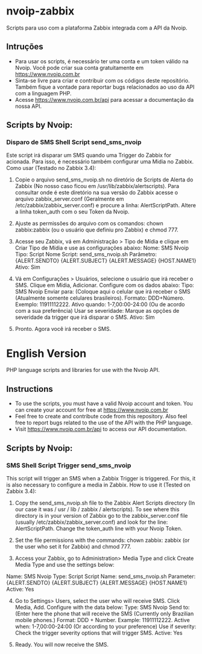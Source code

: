 # nvoip-zabbix
Scripts para uso com a plataforma Zabbix integrada com a API da Nvoip.

## Intruções
- Para usar os scripts, é necessário ter uma conta e um token válido na Nvoip. Você pode criar sua conta gratuitamente em https://www.nvoip.com.br
- Sinta-se livre para criar e contribuir com os códigos deste repositório. Também fique a vontade para reportar bugs relacionados ao uso da API com a linguagem PHP.
- Acesse https://www.nvoip.com.br/api para acessar a documentação da nossa API.

## Scripts by Nvoip:
### Disparo de SMS Shell Script send_sms_nvoip
Este script irá disparar um SMS quando uma Trigger do Zabbix for acionada. Para isso, é necessário também configurar uma Midia no Zabbix.
Como usar (Testado no Zabbix 3.4): 

1. Copie o arquivo send_sms_nvoip.sh no diretório de Scripts de Alerta do Zabbix (No nosso caso ficou em /usr/lib/zabbix/alertscripts). Para consultar onde é este diretório na sua versão do Zabbix acesse o arquivo zabbix_server.conf (Geralmente em /etc/zabbix/zabbix_server.conf) e procure a linha: AlertScriptPath.
Altere a linha token_auth com o seu Token da Nvoip.

2. Ajuste as permissões do arquivo com os comandos: chown zabbix:zabbix (ou o usuário que definiu pro Zabbix) e chmod 777.

3. Acesse seu Zabbix, vá em Administração > Tipo de Mídia e clique em Criar Tipo de Mídia e use as configurações abaixo:
Nome: SMS Nvoip
Tipo: Script
Nome Script: send_sms_nvoip.sh
Parâmetro: 
{ALERT.SENDTO}
{ALERT.SUBJECT}
{ALERT.MESSAGE}
{HOST.NAME1}
Ativo: Sim

4. Vá em Configurações > Usuários, selecione o usuário que irá receber o SMS. Clique em Mídia, Adicionar. Configure com os dados abaixo:
Tipo: SMS Nvoip
Enviar para: (Coloque aqui o celular que irá receber o SMS (Atualmente somente celulares brasileiros). Formato: DDD+Número. Exemplo: 11911112222.
Ativo quando: 1-7,00:00-24:00 (Ou de acordo com a sua preferência)
Usar se severidade: Marque as opções de severidade da trigger que irá disparar o SMS.
Ativo: Sim

5. Pronto. Agora você irá receber o SMS.

# English Version
PHP language scripts and libraries for use with the Nvoip API.

## Instructions
- To use the scripts, you must have a valid Nvoip account and token. You can create your account for free at https://www.nvoip.com.br
- Feel free to create and contribute code from this repository. Also feel free to report bugs related to the use of the API with the PHP language.
- Visit https://www.nvoip.com.br/api to access our API documentation.

## Scripts by Nvoip:
### SMS Shell Script Trigger send_sms_nvoip
This script will trigger an SMS when a Zabbix Trigger is triggered. For this, it is also necessary to configure a media in Zabbix.
How to use it (Tested on Zabbix 3.4):

1. Copy the send_sms_nvoip.sh file to the Zabbix Alert Scripts directory (In our case it was / usr / lib / zabbix / alertscripts). To see where this directory is in your version of Zabbix go to the zabbix_server.conf file (usually /etc/zabbix/zabbix_server.conf) and look for the line: AlertScriptPath.
Change the token_auth line with your Nvoip Token.

2. Set the file permissions with the commands: chown zabbix: zabbix (or the user who set it for Zabbix) and chmod 777.

3. Access your Zabbix, go to Administration> Media Type and click Create Media Type and use the settings below:

Name: SMS Nvoip
Type: Script
Script Name: send_sms_nvoip.sh
Parameter:
{ALERT.SENDTO}
{ALERT.SUBJECT}
{ALERT.MESSAGE}
{HOST.NAME1}
Active: Yes

4. Go to Settings> Users, select the user who will receive SMS. Click Media, Add. Configure with the data below:
Type: SMS Nvoip
Send to: (Enter here the phone that will receive the SMS (Currently only Brazilian mobile phones.) Format: DDD + Number. Example: 11911112222.
Active when: 1-7,00:00-24:00 (Or according to your preference)
Use if severity: Check the trigger severity options that will trigger SMS.
Active: Yes

5. Ready. You will now receive the SMS.
